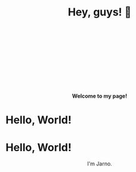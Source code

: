 <div>

  <h1 align="center">Hey, guys! 👋</h1>

  <h4 align="center" style="margin-top: 200px;">Welcome to my page!</h4>
 <!-- Just empty lines -->


# Hello, World!


<!-- Just empty lines -->


# Hello, World!

  <p align="center">I'm Jarno.</p>
</div>
